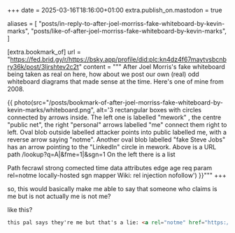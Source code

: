 +++
date = 2025-03-16T18:16:00+01:00
extra.publish_on.mastodon = true

aliases = [
    "posts/in-reply-to-after-joel-morriss-fake-whiteboard-by-kevin-marks",
    "posts/like-of-after-joel-morriss-fake-whiteboard-by-kevin-marks",
]

[extra.bookmark_of]
url = "https://fed.brid.gy/r/https://bsky.app/profile/did:plc:kn4dz4f67maytvsbcnbry36k/post/3ljrshtev2c2t"
content = """
After Joel Morris's fake whiteboard being taken as real on here, how about we post our own (real) odd whiteboard diagrams that made sense at the time. Here's one of mine from 2008.

{{ photo(src="/posts/bookmark-of-after-joel-morriss-fake-whiteboard-by-kevin-marks/whiteboard.png", alt='3 rectangular boxes with circles connected by arrows inside. The left one is labelled "mework" , the centre "public net", the right "personal" arrows labelled "me" connect them right to left.
Oval blob outside labelled attacker points into public labelled me, with a reverse arrow saying "notme".
Another oval blob labelled "fake Steve Jobs" has an arrow pointing to the "LinkedIn" circle in mework.
Above is a URL path
/lookup?q=A|&fme=1|&sgn=1
On the left there is a list

Path
fecrawl
strong comected
time data
attributes
edge age
req param
rel=notme
locally-hosted sgn mapper
Wiki:
rel injection
nofollow') }}"""
+++

so, this would basically make me able to say that someone who claims is me but is not actually me is not me?

like this?

```html
this pal says they're me but that's a lie: <a rel="notme" href="https://liarswebsite.com/">Liar</a>.
```

<!-- more -->

